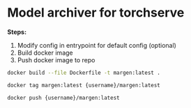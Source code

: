 # Model archiver for torchserve

**Steps:**

 1. Modify config in entrypoint for default config (optional)
 2. Build docker image
 3. Push docker image to repo

```bash
docker build --file Dockerfile -t margen:latest .

docker tag margen:latest {username}/margen:latest

docker push {username}/margen:latest
```
